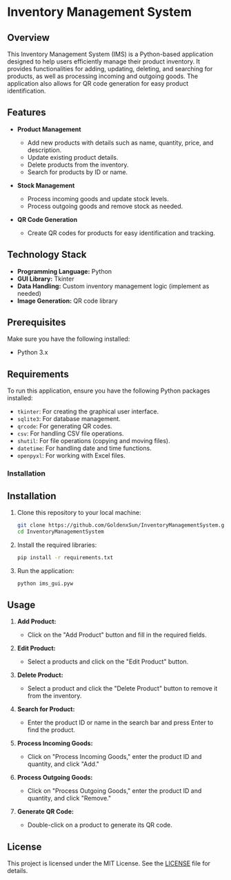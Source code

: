 # Inventory Management System

## Overview

This Inventory Management System (IMS) is a Python-based application designed to help users efficiently manage their product inventory. It provides functionalities for adding, updating, deleting, and searching for products, as well as processing incoming and outgoing goods. The application also allows for QR code generation for easy product identification.

## Features

- **Product Management**
  - Add new products with details such as name, quantity, price, and description.
  - Update existing product details.
  - Delete products from the inventory.
  - Search for products by ID or name.

- **Stock Management**
  - Process incoming goods and update stock levels.
  - Process outgoing goods and remove stock as needed.

- **QR Code Generation**
  - Create QR codes for products for easy identification and tracking.

## Technology Stack

- **Programming Language:** Python
- **GUI Library:** Tkinter
- **Data Handling:** Custom inventory management logic (implement as needed)
- **Image Generation:** QR code library

## Prerequisites

Make sure you have the following installed:

- Python 3.x

## Requirements
To run this application, ensure you have the following Python packages installed:

- `tkinter`: For creating the graphical user interface.
- `sqlite3`: For database management.
- `qrcode`: For generating QR codes.
- `csv`: For handling CSV file operations.
- `shutil`: For file operations (copying and moving files).
- `datetime`: For handling date and time functions.
- `openpyxl`: For working with Excel files.

### Installation


## Installation

1. Clone this repository to your local machine:
   ```bash
   git clone https://github.com/GoldenxSun/InventoryManagementSystem.git
   cd InventoryManagementSystem
   ```

2. Install the required libraries:
    ```bash
   pip install -r requirements.txt
   ```

3. Run the application:
   ```bash
   python ims_gui.pyw
   ```

## Usage

1. **Add Product:**
   - Click on the "Add Product" button and fill in the required fields.

2. **Edit Product:**
   - Select a products and click on the "Edit Product" button.

3. **Delete Product:**
   - Select a product and click the "Delete Product" button to remove it from the inventory.

4. **Search for Product:**
   - Enter the product ID or name in the search bar and press Enter to find the product.

5. **Process Incoming Goods:**
   - Click on "Process Incoming Goods," enter the product ID and quantity, and click "Add."

6. **Process Outgoing Goods:**
   - Click on "Process Outgoing Goods," enter the product ID and quantity, and click "Remove."

7. **Generate QR Code:**
   - Double-click on a product to generate its QR code.

## License

This project is licensed under the MIT License. See the [LICENSE](LICENSE) file for details.
